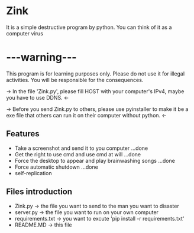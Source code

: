 # Zink

It is a simple destructive program by python. You can think of it as a computer virus
# ---warning---

This program is for learning purposes only. Please do not use it for illegal activities. You will be responsible for the consequences.

-> In the file 'Zink.py', please fill HOST with your computer's IPv4, maybe you have to use DDNS. <-

-> Before you send Zink.py to others, please use pyinstaller to make it be a exe file that others can run it on their computer without python. <-


## Features
  - Take a screenshot and send it to you computer ...done
  - Get the right to use cmd and use cmd at will ...done
  - Force the desktop to appear and play brainwashing songs ...done
  - Force automatic shutdown ...done
  - self-replication

## Files introduction
  - Zink.py -> the file you want to send to the man you want to disaster
  - server.py -> the file you want to run on your own computer
  - requirements.txt -> you want to excute 'pip install -r requirements.txt'
  - README.MD -> this file
